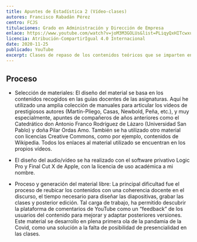 ```yaml
---
title: Apuntes de Estadística 2 (Vídeo-clases)
autores: Francisco Rabadán Pérez
centro: FCJS
titulaciones: Grado en Administración y Dirección de Empresa
enlace: https://www.youtube.com/watch?v=joM3M3GOLUs&list=PLiqyQxHITcwxuaRxy06ma6oRY7JjK5ayo
licencia: Atribución-CompartirIgual 4.0 Internacional
date: 2020-11-25
publicado: YouTube
excerpt: Clases de repaso de los contenidos teóricos que se imparten en el modo presencial (Inferencia estadística, etc.)
---
```


## Proceso

* Selección de materiales: El diseño del material se basa en los contenidos recogidos en las guías docentes de las asignaturas. Aquí he utilizado una amplia colección de manuales para articular los vídeos de prestigiosos autores (Martín-Pliego, Casas, Newbold, Peña, etc.), y muy especialmente, apuntes de compañeros de años anteriores como el Catedrático don Antonio Franco Rodríguez de Lázaro (Universidad San Pablo) y doña Pilar Ordas Amo. También se ha utilizado otro material con licencias Creative Commons, como por ejemplo, contenidos de Wikipedia. Todos los enlaces al material utilizado se encuentran en los propios vídeos.

* El diseño del audio/vídeo se ha realizado con el software privativo Logic Pro y Final Cut X de Apple, con la licencia de uso académica a mi nombre.

* Proceso y generación del material libre: La principal dificultad fue el proceso de reubicar los contenidos con una coherencia docente en el discurso, el tiempo necesario para diseñar las diapositivas, grabar las clases y posterior edición. Tal carga de trabajo, ha permitido descubrir la plataforma de comentarios de YouTube como un “feedback” de los usuarios del contenido para mejorar y adaptar posteriores versiones. Este material se desarrollo en plena primera ola de la pandamia de la Covid, como una solución a la falta de posibilidad de presencialidad en las clases.
